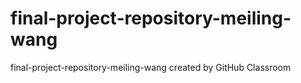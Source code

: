 # final-project-repository-meiling-wang
final-project-repository-meiling-wang created by GitHub Classroom
